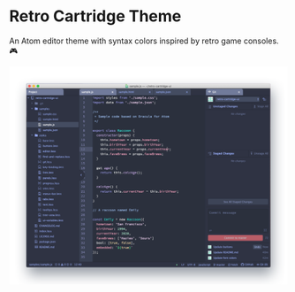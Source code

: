 # Retro Cartridge Theme

An Atom editor theme with syntax colors inspired by retro game consoles. 🎮

![A screenshot of your theme](https://github.com/emhuo/retro-cartridge-ui/blob/master/samples/sample.png?raw=true)

